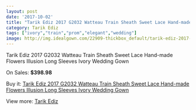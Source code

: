 ```yaml
---
layout: post
date: '2017-10-02'
title: "Tarik Ediz 2017 G2032 Watteau Train Sheath Sweet Lace Hand-made Flowers Illusion Long Sleeves Ivory Wedding Gown"
category: Tarik Ediz
tags: ["ivory","train","prom","elegant","wedding"]
image: http://img.idealgown.com/22909-thickbox_default/tarik-ediz-2017-g2032-watteau-train-sheath-sweet-lace-hand-made-flowers-illusion-long-sleeves-ivory-wedding-gown.jpg
---
```

Tarik Ediz 2017 G2032 Watteau Train Sheath Sweet Lace Hand-made Flowers Illusion Long Sleeves Ivory Wedding Gown

On Sales: **$398.98**
<a href="https://www.idealgown.com/en/tarik-ediz/8889-tarik-ediz-2017-g2032-watteau-train-sheath-sweet-lace-hand-made-flowers-illusion-long-sleeves-ivory-wedding-gown.html"><amp-img layout="responsive" width="600" height="600" src="//img.idealgown.com/22909-thickbox_default/tarik-ediz-2017-g2032-watteau-train-sheath-sweet-lace-hand-made-flowers-illusion-long-sleeves-ivory-wedding-gown.jpg" alt="Tarik Ediz 2017 G2032 Watteau Train Sheath Sweet Lace Hand-made Flowers Illusion Long Sleeves Ivory Wedding Gown 0" /></a>
<a href="https://www.idealgown.com/en/tarik-ediz/8889-tarik-ediz-2017-g2032-watteau-train-sheath-sweet-lace-hand-made-flowers-illusion-long-sleeves-ivory-wedding-gown.html"><amp-img layout="responsive" width="600" height="600" src="//img.idealgown.com/22914-thickbox_default/tarik-ediz-2017-g2032-watteau-train-sheath-sweet-lace-hand-made-flowers-illusion-long-sleeves-ivory-wedding-gown.jpg" alt="Tarik Ediz 2017 G2032 Watteau Train Sheath Sweet Lace Hand-made Flowers Illusion Long Sleeves Ivory Wedding Gown 1" /></a>
<a href="https://www.idealgown.com/en/tarik-ediz/8889-tarik-ediz-2017-g2032-watteau-train-sheath-sweet-lace-hand-made-flowers-illusion-long-sleeves-ivory-wedding-gown.html"><amp-img layout="responsive" width="600" height="600" src="//img.idealgown.com/22913-thickbox_default/tarik-ediz-2017-g2032-watteau-train-sheath-sweet-lace-hand-made-flowers-illusion-long-sleeves-ivory-wedding-gown.jpg" alt="Tarik Ediz 2017 G2032 Watteau Train Sheath Sweet Lace Hand-made Flowers Illusion Long Sleeves Ivory Wedding Gown 2" /></a>
<a href="https://www.idealgown.com/en/tarik-ediz/8889-tarik-ediz-2017-g2032-watteau-train-sheath-sweet-lace-hand-made-flowers-illusion-long-sleeves-ivory-wedding-gown.html"><amp-img layout="responsive" width="600" height="600" src="//img.idealgown.com/22912-thickbox_default/tarik-ediz-2017-g2032-watteau-train-sheath-sweet-lace-hand-made-flowers-illusion-long-sleeves-ivory-wedding-gown.jpg" alt="Tarik Ediz 2017 G2032 Watteau Train Sheath Sweet Lace Hand-made Flowers Illusion Long Sleeves Ivory Wedding Gown 3" /></a>
<a href="https://www.idealgown.com/en/tarik-ediz/8889-tarik-ediz-2017-g2032-watteau-train-sheath-sweet-lace-hand-made-flowers-illusion-long-sleeves-ivory-wedding-gown.html"><amp-img layout="responsive" width="600" height="600" src="//img.idealgown.com/22911-thickbox_default/tarik-ediz-2017-g2032-watteau-train-sheath-sweet-lace-hand-made-flowers-illusion-long-sleeves-ivory-wedding-gown.jpg" alt="Tarik Ediz 2017 G2032 Watteau Train Sheath Sweet Lace Hand-made Flowers Illusion Long Sleeves Ivory Wedding Gown 4" /></a>
<a href="https://www.idealgown.com/en/tarik-ediz/8889-tarik-ediz-2017-g2032-watteau-train-sheath-sweet-lace-hand-made-flowers-illusion-long-sleeves-ivory-wedding-gown.html"><amp-img layout="responsive" width="600" height="600" src="//img.idealgown.com/22910-thickbox_default/tarik-ediz-2017-g2032-watteau-train-sheath-sweet-lace-hand-made-flowers-illusion-long-sleeves-ivory-wedding-gown.jpg" alt="Tarik Ediz 2017 G2032 Watteau Train Sheath Sweet Lace Hand-made Flowers Illusion Long Sleeves Ivory Wedding Gown 5" /></a>

Buy it: [Tarik Ediz 2017 G2032 Watteau Train Sheath Sweet Lace Hand-made Flowers Illusion Long Sleeves Ivory Wedding Gown](https://www.idealgown.com/en/tarik-ediz/8889-tarik-ediz-2017-g2032-watteau-train-sheath-sweet-lace-hand-made-flowers-illusion-long-sleeves-ivory-wedding-gown.html "Tarik Ediz 2017 G2032 Watteau Train Sheath Sweet Lace Hand-made Flowers Illusion Long Sleeves Ivory Wedding Gown")

View more: [Tarik Ediz](https://www.idealgown.com/en/167-tarik-ediz "Tarik Ediz")